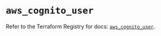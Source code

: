 # `aws_cognito_user`

Refer to the Terraform Registry for docs: [`aws_cognito_user`](https://registry.terraform.io/providers/hashicorp/aws/5.52.0/docs/resources/cognito_user).
